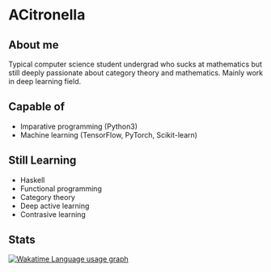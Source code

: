 # ACitronella

## About me

Typical computer science student undergrad who sucks at mathematics but still deeply passionate about category theory and mathematics. Mainly work in deep learning field.

## Capable of

- Imparative programming (Python3)
- Machine learning (TensorFlow, PyTorch, Scikit-learn)

## Still Learning

- Haskell
- Functional programming
- Category theory
- Deep active learning
- Contrasive learning

## Stats
[![Wakatime Language usage graph](https://wakatime.com/share/@ACitronella/bfbf1f2c-43b0-4ac5-bf4d-1208fff02bb6.svg)](https://wakatime.com/@ACitronella)
